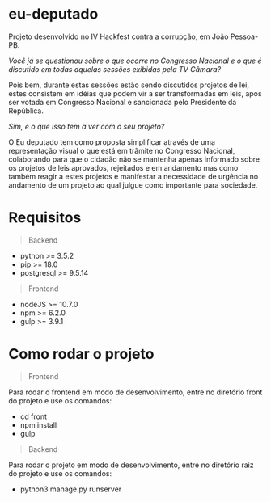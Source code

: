 # eu-deputado
Projeto desenvolvido no IV Hackfest contra a corrupção, em João Pessoa-PB.

*Você já se questionou sobre o que ocorre no Congresso Nacional e o que é discutido em todas aquelas sessões exibidas pela TV Câmara?*

Pois bem, durante estas sessões estão sendo discutidos projetos de lei, estes consistem em idéias que podem vir a ser transformadas em leis, após ser votada em Congresso Nacional e sancionada pelo Presidente da República. 

*Sim, e o que isso tem a ver com o seu projeto?*

O Eu deputado tem como proposta simplificar através de uma representação visual o que está em trâmite no Congresso Nacional, colaborando para que o cidadão não se mantenha apenas informado sobre os projetos de leis aprovados, rejeitados e em andamento mas como também reagir a estes projetos e manifestar a necessidade de urgência no andamento de um projeto ao qual julgue como importante para sociedade.

# Requisitos

>Backend

* python >= 3.5.2
* pip >= 18.0
* postgresql >= 9.5.14

>Frontend

* nodeJS >= 10.7.0
* npm >= 6.2.0
* gulp >= 3.9.1


# Como rodar o projeto

>Frontend

Para rodar o frontend em modo de desenvolvimento, entre no diretório front do projeto e use os comandos:

* cd front
* npm install
* gulp


>Backend

Para rodar o projeto em modo de desenvolvimento, entre no diretório raiz do projeto e use os comandos:

* python3 manage.py runserver
